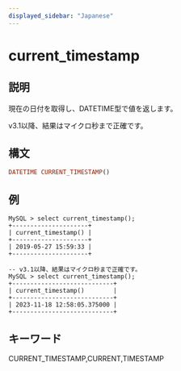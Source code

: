 ```yaml
---
displayed_sidebar: "Japanese"
---
```


# current_timestamp

## 説明

現在の日付を取得し、DATETIME型で値を返します。

v3.1以降、結果はマイクロ秒まで正確です。

## 構文

```Haskell
DATETIME CURRENT_TIMESTAMP()
```

## 例

```Plain Text
MySQL > select current_timestamp();
+---------------------+
| current_timestamp() |
+---------------------+
| 2019-05-27 15:59:33 |
+---------------------+

-- v3.1以降、結果はマイクロ秒まで正確です。
MySQL > select current_timestamp();
+----------------------------+
| current_timestamp()        |
+----------------------------+
| 2023-11-18 12:58:05.375000 |
+----------------------------+
```

## キーワード

CURRENT_TIMESTAMP,CURRENT,TIMESTAMP
